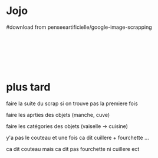 # Jojo

#download from penseeartificielle/google-image-scrapping




<br><br><br><br><br>

# plus tard

faire la suite du scrap si on trouve pas la premiere fois

faire les aprties des objets (manche, cuve)

faire les catégories des objets (vaiselle -> cuisine)

y'a pas le couteau et une fois ca dit cuillere + fourchette ...

ca dit couteau mais ca dit pas fourchette ni cuillere ect
















